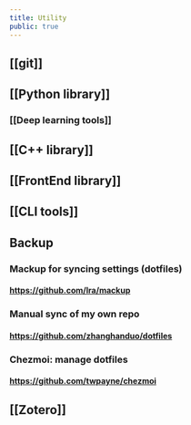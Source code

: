 ```yaml
---
title: Utility
public: true
---
```


## [[git]]
## [[Python library]]
### [[Deep learning tools]]
## [[C++ library]]
## [[FrontEnd library]]
## [[CLI tools]]
## Backup
### Mackup for syncing settings (dotfiles)
#### https://github.com/lra/mackup
### Manual sync of my own repo
#### https://github.com/zhanghanduo/dotfiles
### Chezmoi: manage dotfiles
#### https://github.com/twpayne/chezmoi
## [[Zotero]]
##
